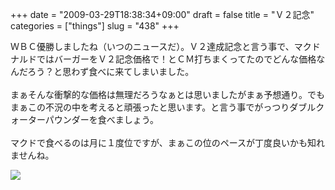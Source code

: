 +++
date = "2009-03-29T18:38:34+09:00"
draft = false
title = "Ｖ２記念"
categories = ["things"]
slug = "438"
+++

ＷＢＣ優勝しましたね（いつのニュースだ）。Ｖ２達成記念と言う事で、マクドナルドではバーガーをＶ２記念価格で！とＣＭ打ちまくってたのでどんな価格なんだろう？と思わず食べに来てしまいました。<br />
<br />
まぁそんな衝撃的な価格は無理だろうなぁとは思いましたがまぁ予想通り。でもまぁこの不況の中を考えると頑張ったと思います。と言う事でがっつりダブルクォーターパウンダーを食べましょう。<br />
<br />
マクドで食べるのは月に１度位ですが、まぁこの位のペースが丁度良いかも知れませんね。<br />

<p>
<a rel="lightbox" href="https://keruru.net/images/49cf4198492ac-DVC00007.jpg"><img src="https://keruru.net/images/49cf4198492ac-thumb_DVC00007.jpg" border="0" /></a>
</p>
